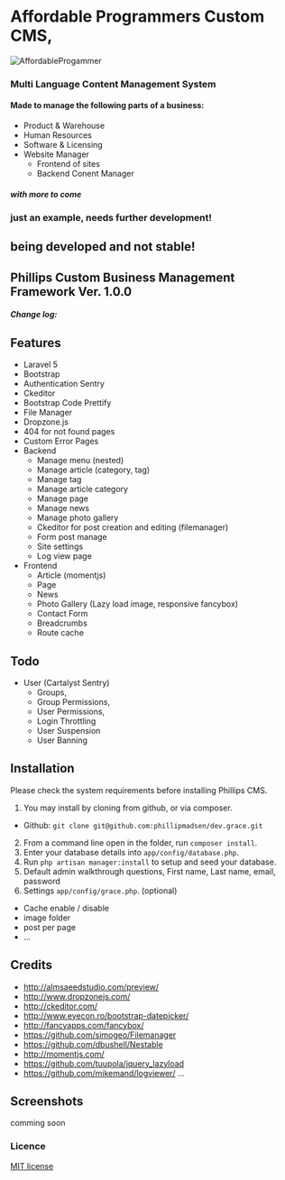 Affordable Programmers Custom CMS,
=============
![AffordableProgammer](http://www.affordableprogrammer.com/wp-content/uploads/2015/06/ap-logo-rect.png) 
### Multi Language Content Management System
#### Made to manage the following parts of a business:
* Product & Warehouse
* Human Resources
* Software & Licensing 
* Website Manager 
  * Frontend of sites
  * Backend Conent Manager

##### with more to come
 

### just an example, needs further development!

## being developed and not stable!

## Phillips Custom Business Management Framework Ver. 1.0.0
##### Change log:
 
## Features

* Laravel 5
* Bootstrap
* Authentication Sentry
* Ckeditor
* Bootstrap Code Prettify
* File Manager
* Dropzone.js
* 404 for not found pages
* Custom Error Pages
* Backend
  * Manage menu (nested)
  * Manage article (category, tag)
  * Manage tag
  * Manage article category
  * Manage page
  * Manage news
  * Manage photo gallery
  * Ckeditor for post creation and editing (filemanager)
  * Form post manage
  * Site settings
  * Log view page
* Frontend
  * Article (momentjs)
  * Page
  * News
  * Photo Gallery (Lazy load image, responsive fancybox)
  * Contact Form
  * Breadcrumbs
  * Route cache
 
## Todo

* User (Cartalyst Sentry)
  * Groups,
  * Group Permissions,
  * User Permissions,
  * Login Throttling
  * User Suspension
  * User Banning

## Installation

Please check the system requirements before installing Phillips CMS.

1. You may install by cloning from github, or via composer.
  * Github: `git clone git@github.com:phillipmadsen/dev.grace.git`
 
2. From a command line open in the folder, run `composer install`.
3. Enter your database details into `app/config/database.php`.
4. Run `php artisan manager:install` to setup and seed your database.
5. Default admin walkthrough questions, First name, Last name, email, password
6. Settings `app/config/grace.php`. (optional)
  * Cache enable / disable
  * image folder
  * post per page
  * ...

## Credits
 * <http://almsaeedstudio.com/preview/>
 * <http://www.dropzonejs.com/>
 * <http://ckeditor.com/>
 * <http://www.eyecon.ro/bootstrap-datepicker/>
 * <http://fancyapps.com/fancybox/>
 * <https://github.com/simogeo/Filemanager>
 * <https://github.com/dbushell/Nestable>
 * <http://momentjs.com/>
 * <https://github.com/tuupola/jquery_lazyload>
 * <https://github.com/mikemand/logviewer/>
...

## Screenshots

comming soon

### Licence

[MIT license](http://opensource.org/licenses/MIT)
